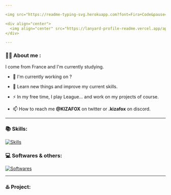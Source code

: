 ```yaml
---

<img src="https://readme-typing-svg.herokuapp.com?font=Fira+Code&pause=1000&color=e79c00C&random=false&width=435&lines=%F0%9F%91%8B+Hi+there!;I'm+Victor+(know+as+Victor);%E2%A4%B5%EF%B8%8F+See+my+projects+below](https://readme-typing-svg.herokuapp.com?font=Fira+Code&pause=1000&color=F7A733&random=false&width=435&lines=%F0%9F%91%8B+Hi+there!;I'm+Victor+(know+as+Victor);%E2%A4%B5%EF%B8%8F+See+my+projects+below"/>

<div align="center">
  <img align="center" src="https://lanyard-profile-readme.vercel.app/api/312654382586134529?theme=dark&animated=true">
</div>

---
```


### :man_technologist: About me :
I come from France and I'm currently studying.

- 🔭 I'm currently working on ?

- 🌱 Learn new things and improve my current skills.

- ⚡ In my free time, I play League... and work on my projects of course.

- 📫 How to reach me **@KIZAFOX** on twitter or **.kizafox** on discord.

---

### 📚 Skills:

[![Skills](https://skillicons.dev/icons?i=java,html,css,sass,js,php,py,git,mysql,redis,mongodb,bootstrap,tailwind,springboot,react)](https://skillicons.dev)

### 💻 Softwares & others:

[![Softwares](https://skillicons.dev/icons?i=discord,idea,gradle,maven,vscode,sublime,node,npm,postman,sqlite,github,linux,grafana)](https://skillicons.dev)

---

### ♨️ Project:
